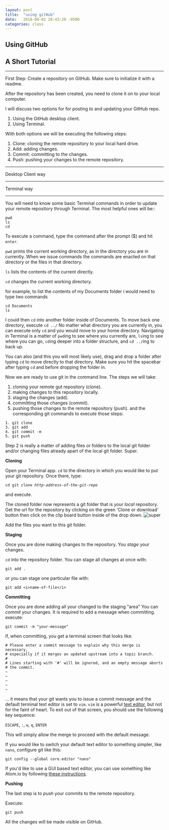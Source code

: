 ```yaml
---
layout: post
title:  "using gitHub"
date:   2018-08-01 20:43:20 -0500
categories: class
---
```


## Using GitHub
## A Short Tutorial
___

First Step: Create a repository on GitHub. Make sure to initialize it with a readme.

After the repository has been created, you need to clone it on to your local computer.

I will discuss two options for for posting to and updating your GitHub repo.
1. Using the GitHub desktop client.
2. Using Terminal.

With both options we will be executing the following steps:
1. Clone: cloning the remote repository to your local hard drive.
2. Add: adding changes.
3. Commit: committing to the changes.
4. Push: pushing your changes to the remote repository.
___
Desktop Client way
___
Terminal way
___
You will need to know some basic Terminal commands in order to update your remote repository through Terminal.  The most helpful ones will be::
```
pwd
ls
cd
```
To execute a command, type the command after the prompt ($) and hit `enter`.

`pwd` prints the current working directory, as in the directory you are in currently. When we issue commands the commands are enacted on that directory or the files in that directory.

`ls` lists the contents of the current directly.

`cd` changes the current working directory.

for example, to list the contents of my Documents folder i would need to type two commands
```
cd Documents
ls
```
I could then `cd` into another folder inside of Documents. To move back one directory, execute `cd ../`
No matter what directory you are currently in, you can execute only `cd` and you would move to your home directory.
Navigating in Terminal is a matter of `pwd`ing to see where you currently are, `ls`ing to see where you can go, `cd`ing deeper into a folder structure, and `cd ../`ing to back up.

You can also (and this you will most likely use), drag and drop a folder after typing `cd` to move directly to that directory.  Make sure you hit the spacebar after typing `cd` and before dropping the folder in.

Now we are ready to use git in the command line.
The steps we will take:
1. cloning your remote gut repository (clone).
2. making changes to this repository locally.
3. staging the changes (add).
4. committing those changes (commit).
5. pushing  those changes to the remote repository (push).
and the corresponding git commands to execute those steps:

```
1. git clone
3. git add
4. git commit -m
5. git push
```

Step 2 is really a matter of adding files or folders to the local git folder and/or changing files already apart of the local git folder. Super.

__Cloning__

Open your Terminal app. `cd` to the directory in which you would like to put your git repository. Once there, type:

<pre><code>cd git clone <em>http-address-of-the-git-repo</em></code></pre>
and execute.

The cloned folder now represents a git folder that is your _local_ repository. Get the url for the repository by clicking on the green 'Clone or download' button then click on the clip board button inside of the drop down.
![super](../blob/master/docs/_assets/gitClone.png)

Add the files you want to this git folder.

__Staging__

Once you are done making changes to the repository. You _stage_ your changes.

`cd` into the repository folder.
You can stage all changes at once with:
```
git add .
```
or you can stage one particular file with:

```
git add <i>name-of-file</i>
```

__Committing__

Once you are done adding all your changed to the staging "area" You can _commit_ your changes.
It is required to add a message when committing.
execute:

```
git commit -m "your-message"
```

If, when committing, you get a terminal screen that looks like:

```
# Please enter a commit message to explain why this merge is necessary,
# especially if it merges an updated upstream into a topic branch.
#
# Lines starting with '#' will be ignored, and an empty message aborts
# the commit.
~             
~
~
~
~
```

... it means that your git wants you to issue a commit message and the default terminal text editor is set to `vim`. `vim` is a powerful [text editor](http://www.openvim.com/), but not for the faint of heart. To exit out of that screen, you should use the following key sequence:

`ESCAPE`, `:`, `w`, `q`, `ENTER`

This will simply allow the merge to proceed with the default message.

If you would like to switch your default text editor to something simpler, like `nano`, configure git like this:

```
git config --global core.editor "nano"
```

If you'd like to use a GUI based text editor, you can use something like Atom.io by following [these instructions](https://stackoverflow.com/a/31389989/1518329).

__Pushing__

The last step is to _push_ your commits to the remote repository.

Execute:
```
git push
```

All the changes will be made visible on GitHub.
